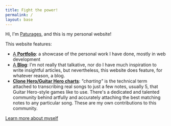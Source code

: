 ```yaml
---
title: Fight the power!
permalink: /
layout: base
---
```


Hi, I'm [Paturages](/about), and this is my personal website!

This website features:
* [A **Portfolio**](/projects): a showcase of the personal work I have done, mostly in web development
* [A **Blog**](/blog): I'm not really that talkative, nor do I have much inspiration to write insightful articles, but nevertheless, this website does feature, for whatever reason, a blog.
* [**Clone Hero/Guitar Hero charts**](https://drive.google.com/drive/u/1/folders/1zOyCmyWasNlykkktMWU6tutQtgRivSFw): *"charting"* is the technical term attached to transcribing real songs to just a few notes, usually 5, that Guitar Hero-style games like to use. There's a dedicated and talented community behind artfully and accurately attaching the best matching notes to any particular song. These are my own contributions to this community.

[Learn more about myself](/about)
